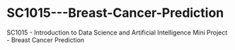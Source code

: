 # SC1015---Breast-Cancer-Prediction
SC1015 - Introduction to Data Science and Artificial Intelligence Mini Project - Breast Cancer Prediction
